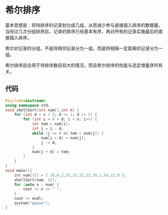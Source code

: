 # 希尔排序
基本思想是：将待排序的记录划分成几组，从而减少参与直接插入排序的数据量，当经过几次分组排序后，记录的排序已经基本有序，再对所有的记录实施最后的直接插入排序。

希尔对记录的分组，不是将相邻记录分为一组，而是将相隔一定距离的记录分为一组。

希尔排序适合用于待排序数目较大的情况，而且希尔排序的性能与选定增量序列有关。

## 代码
```cpp
#include<iostream>
using namespace std;
void shellSort(int num[],int n) {
	for (int d = n / 2; d >= 1; d /= 2) {
		for (int i = 0 + d; i < n; i++) {
			int tem = num[i];
			int j = i - d;
			while (j >= 0 && tem < num[j]) {
				num[j + d] = num[j];
				j -= d;
			}
			num[j + d] = tem;
		}
	}
}
void main(){
	int num[12] = { 10,6,2,33,15,12,23,76,1,54,22,9 };
	shellSort(num, 12);
	for (auto x : num) {
		cout << x << " ";
	}
	cout << endl;
	system("pause");
}
```
